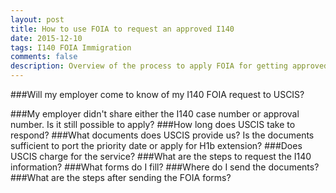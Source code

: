 ```yaml
---
layout: post
title: How to use FOIA to request an approved I140
date: 2015-12-10
tags: I140 FOIA Immigration
comments: false
description: Overview of the process to apply FOIA for getting approved I140 application.
---
```

###Will my employer come to know of my I140 FOIA request to USCIS?
</hr>
###My employer didn't share either the I140 case number or approval number. Is it still possible to apply?
</hr>
###How long does USCIS take to respond?
</hr>
###What documents does USCIS provide us? Is the documents sufficient to port the priority date or apply for H1b extension?
</hr>
###Does USCIS charge for the service?
</hr>
###What are the steps to request the I140 information?
</hr>
###What forms do I fill?
</hr>
###Where do I send the documents?
</hr>
###What are the steps after sending the FOIA forms?


